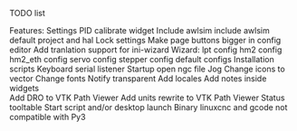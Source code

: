 TODO list

Features:
	Settings
	    PID calibrate widget
	    Include awlsim
	    include awlsim default project and hal
	    Lock settings
	    Make page buttons bigger in config editor
	    Add tranlation support for ini-wizard
	Wizard:
	    lpt config
	    hm2 config
	    hm2_eth config
	    servo config
	    stepper config
	    default configs
    Installation scripts
	Keyboard serial listener
	Startup open ngc file
    Jog
	Change icons to vector
	Change fonts
	Notify transparent
	Add locales
	Add notes inside widgets    
	Add DRO to VTK Path Viewer 
	Add units rewrite to VTK Path Viewer 
    Status tooltable
    Start script and/or desktop launch
    Binary linuxcnc and gcode not compatible with Py3
